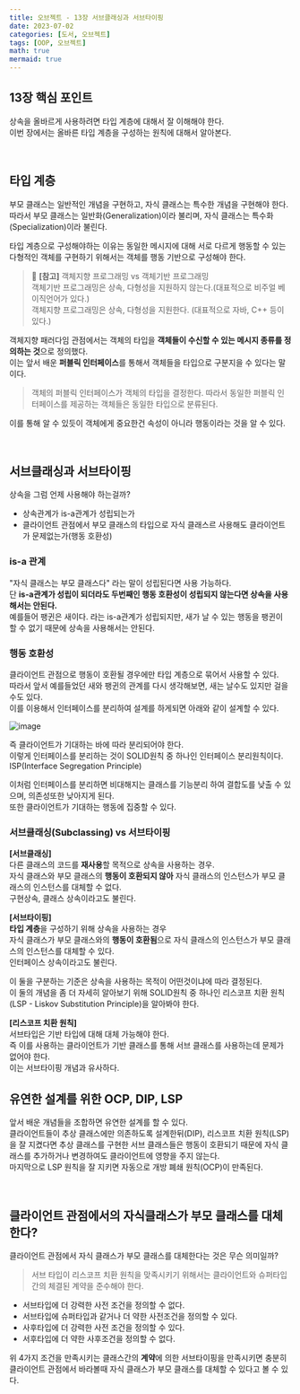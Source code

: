 ```yaml
---
title: 오브젝트 - 13장 서브클래싱과 서브타이핑
date: 2023-07-02
categories: [도서, 오브젝트]
tags: [OOP, 오브젝트]
math: true
mermaid: true
---
```


## 13장 핵심 포인트
상속을 올바르게 사용하려면 타입 계층에 대해서 잘 이해해야 한다. <br>
이번 장에서는 올바른 타입 계층을 구성하는 원칙에 대해서 알아본다. <br>

<br>

## 타입 계층
부모 클래스는 일반적인 개념을 구현하고, 자식 클래스는 특수한 개념을 구현해야 한다. <br>
따라서 부모 클래스는 일반화(Generalization)이라 불리며, 자식 클래스는 특수화(Specialization)이라 불린다. <br>

타입 계층으로 구성해야하는 이유는 동일한 메시지에 대해 서로 다르게 행동할 수 있는 다형적인 객체를 구현하기 위해서는 객체를 행동 기반으로 구성해야 한다. <br>


> 📘 **[참고]** 객체지향 프로그래밍 vs 객체기반 프로그래밍 <br>
> 객체기반 프로그래밍은 상속, 다형성을 지원하지 않는다.(대표적으로 비주얼 베이직언어가 있다.)  
> 객체지향 프로그래밍은 상속, 다형성을 지원한다. (대표적으로 자바, C++ 등이 있다.)

객체지향 패러다임 관점에서는 객체의 타입을 **객체들이 수신할 수 있는 메시지 종류를 정의하는 것**으로 정의했다. <br>
이는 앞서 배운 **퍼블릭 인터페이스**를 통해서 객체들을 타입으로 구분지을 수 있다는 말이다. <br>

> 객체의 퍼블릭 인터페이스가 객체의 타입을 결정한다. 따라서 동일한 퍼블릭 인터페이스를 제공하는 객체들은 동일한 타입으로 분류된다.

이를 통해 알 수 있듯이 객체에게 중요한건 속성이 아니라 행동이라는 것을 알 수 있다. <br>

<br>

## 서브클래싱과 서브타이핑

상속을 그럼 언제 사용해야 하는걸까? <br>
- 상속관계가 is-a관계가 성립되는가
- 클라이언트 관점에서 부모 클래스의 타입으로 자식 클래스르 사용해도 클라이언트가 문제없는가(행동 호환성)

### is-a 관계
"자식 클래스는 부모 클래스다" 라는 말이 성립된다면 사용 가능하다. <br>
단 **is-a관계가 성립이 되더라도 두번째인 행동 호환성이 성립되지 않는다면 상속을 사용해서는 안된다.** <br>
예를들어 팽귄은 새이다. 라는 is-a관계가 성립되지만, 새가 날 수 있는 행동을 팽귄이 할 수 없기 때문에 상속을 사용해서는 안된다. <br>

### 행동 호환성
클라이언트 관점으로 행동이 호환될 경우에만 타입 계층으로 묶어서 사용할 수 있다. <br>
따라서 앞서 예를들었던 새와 팽귄의 관계를 다시 생각해보면, 새는 날수도 있지만 걸을 수도 있다. <br>
이를 이용해서 인터페이스를 분리하여 설계를 하게되면 아래와 같이 설계할 수 있다. <br>

![image](https://github.com/phantom08266/TIL/assets/39672033/a6f2804e-3b82-43a8-b564-ea0e47a6f677)

즉 클라이언트가 기대하는 바에 따라 분리되어야 한다. <br>
이렇게 인터페이스를 분리하는 것이 SOLID원칙 중 하나인 인터페이스 분리원칙이다. ISP(Interface Segregation Principle)

이처럼 인터페이스를 분리하면 비대해지는 클래스를 기능분리 하여 결합도를 낮출 수 있으며, 의존성또한 낮아지게 된다. <br>
또한 클라이언트가 기대하는 행동에 집중할 수 있다. <br>


### 서브클래싱(Subclassing) vs 서브타이핑

**[서브클래싱]** <br>
다른 클래스의 코드를 **재사용**할 목적으로 상속을 사용하는 경우. <br>
자식 클래스와 부모 클래스의 **행동이 호환되지 않아** 자식 클래스의 인스턴스가 부모 클래스의 인스턴스를 대체할 수 없다.<br>
구현상속, 클래스 상속이라고도 불린다.

**[서브타이핑]** <br>
**타입 계층**을 구성하기 위해 상속을 사용하는 경우 <br>
자식 클래스가 부모 클래스와의 **행동이 호환됨**으로 자식 클래스의 인스턴스가 부모 클래스의 인스턴스를 대체할 수 있다. <br>
인터페이스 상속이라고도 불린다. 

이 둘을 구분하는 기준은 상속을 사용하는 목적이 어떤것이냐에 따라 결정된다. <br>
이 둘의 개념을 좀 더 자세히 알아보기 위해 SOLID원칙 중 하나인 리스코프 치환 원칙(LSP - Liskov Substitution Principle)을 알아봐야 한다. <br>

**[리스코프 치환 원칙]** <br>
서브타입은 기반 타입에 대해 대체 가능해야 한다. <br>
즉 이를 사용하는 클라이언트가 기반 클래스를 통해 서브 클래스를 사용하는데 문제가 없어야 한다. <br>
이는 서브타이핑 개념과 유사하다. <br>


## 유연한 설계를 위한 OCP, DIP, LSP
앞서 배운 개념들을 조합하면 유연한 설계를 할 수 있다. <br>
클라이언트들이 추상 클래스에만 의존하도록 설계한뒤(DIP), 리스코프 치환 원칙(LSP)을 잘 지켰다면 추상 클래스를 구현한 서브 클래스들은 
행동이 호환되기 때문에 자식 클래스를 추가하거나 변경하여도 클라이언트에 영향을 주지 않는다. <br>
마지막으로 LSP 원칙을 잘 지키면 자동으로 개방 폐쇄 원칙(OCP)이 만족된다. <br>

<br>

## 클라이언트 관점에서의 자식클래스가 부모 클래스를 대체한다?
클라이언트 관점에서 자식 클래스가 부모 클래스를 대체한다는 것은 무슨 의미일까? <br>

> 서브 타입이 리스코프 치환 원칙을 맞족시키기 위해서는 클라이언트와 슈퍼타입 간의 체결된 계약을 준수해야 한다.

- 서브타입에 더 강력한 사전 조건을 정의할 수 없다. 
- 서브타입에 슈퍼타입과 같거나 더 약한 사전조건을 정의할 수 있다.
- 사후타입에 더 강력한 사전 조건을 정의할 수 있다.
- 서후타입에 더 약한 사후조건을 정의할 수 없다. 

위 4가지 조건을 만족시키는 클래스간의 **계약**에 의한 서브타이핑을 만족시키면 충분히 클라이언트 관점에서 바라볼때 자식 클래스가 부모 클래스를 대체할 수 있다고 볼 수 있다. <br> 



